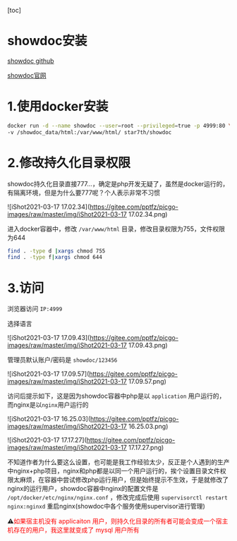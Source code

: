 [toc]



# showdoc安装

[showdoc github](https://github.com/star7th/showdoc)

[showdoc官网](https://www.showdoc.com.cn/)



# 1.使用docker安装

```sh
docker run -d --name showdoc --user=root --privileged=true -p 4999:80 \
-v /showdoc_data/html:/var/www/html/ star7th/showdoc
```



# 2.修改持久化目录权限

showdoc持久化目录直接777...，确定是php开发无疑了，虽然是docker运行的，有隔离环境，但是为什么要777呢？个人表示非常不习惯

![iShot2021-03-17 17.02.34](https://gitee.com/pptfz/picgo-images/raw/master/img/iShot2021-03-17 17.02.34.png)



进入docker容器中，修改 `/var/www/html` 目录，修改目录权限为755，文件权限为644

```sh
find . -type d |xargs chmod 755
find . -type f|xargs chmod 644
```



# 3.访问

浏览器访问 `IP:4999`

选择语言

![iShot2021-03-17 17.09.43](https://gitee.com/pptfz/picgo-images/raw/master/img/iShot2021-03-17 17.09.43.png)





管理员默认账户/密码是 `showdoc/123456`

![iShot2021-03-17 17.09.57](https://gitee.com/pptfz/picgo-images/raw/master/img/iShot2021-03-17 17.09.57.png)



访问后提示如下，这是因为showdoc容器中php是以 `application` 用户运行的，而nginx是以`nginx`用户运行的

![iShot2021-03-17 16.25.03](https://gitee.com/pptfz/picgo-images/raw/master/img/iShot2021-03-17 16.25.03.png)

![iShot2021-03-17 17.17.27](https://gitee.com/pptfz/picgo-images/raw/master/img/iShot2021-03-17 17.17.27.png)



不知道作者为什么要这么设置，也可能是我工作经验太少，反正是个人遇到的生产中nginx+php项目，nginx和php都是以同一个用户运行的，挨个设置目录文件权限太麻烦，在容器中尝试修改php运行用户，但是始终提示不生效，于是就修改了nginx的运行用户，showdoc容器中nginx的配置文件是 `/opt/docker/etc/nginx/nginx.conf` ，修改完成后使用 `supervisorctl restart nginx:nginxd` 重启nginx(showdoc中各个服务使用supervisor进行管理)

⚠️<span style=color:red>如果宿主机没有 applicaiton 用户，则持久化目录的所有者可能会变成一个宿主机存在的用户，我这里就变成了 mysql 用户所有</span>


